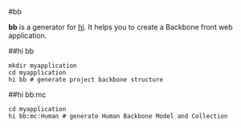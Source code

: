 #bb

**bb** is a generator for [hi](https://github.com/k33g/hi).
It helps you to create a Backbone front web application.

##hi bb

    mkdir myapplication
    cd myapplication
    hi bb # generate project backbone structure

##hi bb:mc

    cd myapplication
    hi bb:mc:Human # generate Human Backbone Model and Collection
